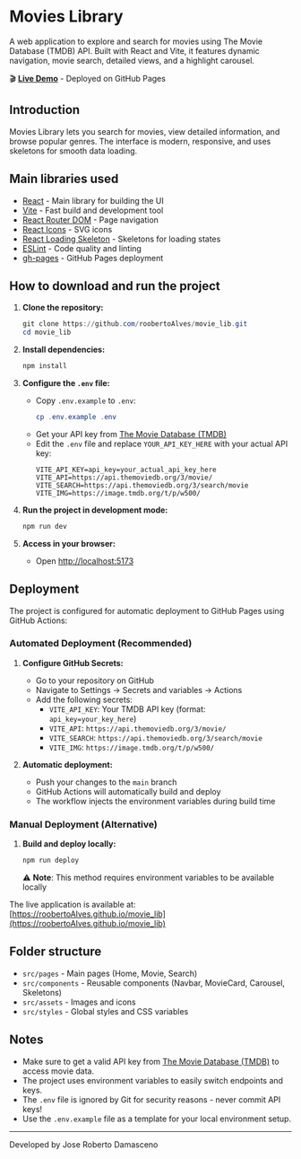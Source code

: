 
# Movies Library

A web application to explore and search for movies using The Movie Database (TMDB) API. Built with React and Vite, it features dynamic navigation, movie search, detailed views, and a highlight carousel.

🎬 **[Live Demo](https://roobertoAlves.github.io/movie_lib)** - Deployed on GitHub Pages

## Introduction

Movies Library lets you search for movies, view detailed information, and browse popular genres. The interface is modern, responsive, and uses skeletons for smooth data loading.

## Main libraries used

- [React](https://react.dev/) - Main library for building the UI
- [Vite](https://vitejs.dev/) - Fast build and development tool
- [React Router DOM](https://reactrouter.com/) - Page navigation
- [React Icons](https://react-icons.github.io/react-icons/) - SVG icons
- [React Loading Skeleton](https://github.com/dvtng/react-loading-skeleton) - Skeletons for loading states
- [ESLint](https://eslint.org/) - Code quality and linting
- [gh-pages](https://github.com/tschaub/gh-pages) - GitHub Pages deployment

## How to download and run the project

1. **Clone the repository:**
	```powershell
	git clone https://github.com/roobertoAlves/movie_lib.git
	cd movie_lib
	```
2. **Install dependencies:**
	```powershell
	npm install
	```
3. **Configure the `.env` file:**
	- Copy `.env.example` to `.env`:
	  ```powershell
	  cp .env.example .env
	  ```
	- Get your API key from [The Movie Database (TMDB)](https://www.themoviedb.org/settings/api)
	- Edit the `.env` file and replace `YOUR_API_KEY_HERE` with your actual API key:
	  ```env
	  VITE_API_KEY=api_key=your_actual_api_key_here
	  VITE_API=https://api.themoviedb.org/3/movie/
	  VITE_SEARCH=https://api.themoviedb.org/3/search/movie
	  VITE_IMG=https://image.tmdb.org/t/p/w500/
	  ```

4. **Run the project in development mode:**
	```powershell
	npm run dev
	```
5. **Access in your browser:**
	- Open [http://localhost:5173](http://localhost:5173)

## Deployment

The project is configured for automatic deployment to GitHub Pages using GitHub Actions:

### Automated Deployment (Recommended)

1. **Configure GitHub Secrets:**
   - Go to your repository on GitHub
   - Navigate to Settings → Secrets and variables → Actions
   - Add the following secrets:
     - `VITE_API_KEY`: Your TMDB API key (format: `api_key=your_key_here`)
     - `VITE_API`: `https://api.themoviedb.org/3/movie/`
     - `VITE_SEARCH`: `https://api.themoviedb.org/3/search/movie`
     - `VITE_IMG`: `https://image.tmdb.org/t/p/w500/`

2. **Automatic deployment:**
   - Push your changes to the `main` branch
   - GitHub Actions will automatically build and deploy
   - The workflow injects the environment variables during build time

### Manual Deployment (Alternative)

1. **Build and deploy locally:**
	```powershell
	npm run deploy
	```
	⚠️ **Note**: This method requires environment variables to be available locally

The live application is available at: [https://roobertoAlves.github.io/movie_lib](https://roobertoAlves.github.io/movie_lib)

## Folder structure

- `src/pages` - Main pages (Home, Movie, Search)
- `src/components` - Reusable components (Navbar, MovieCard, Carousel, Skeletons)
- `src/assets` - Images and icons
- `src/styles` - Global styles and CSS variables

## Notes

- Make sure to get a valid API key from [The Movie Database (TMDB)](https://www.themoviedb.org/settings/api) to access movie data.
- The project uses environment variables to easily switch endpoints and keys.
- The `.env` file is ignored by Git for security reasons - never commit API keys!
- Use the `.env.example` file as a template for your local environment setup.

---
Developed by Jose Roberto Damasceno
